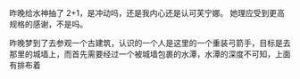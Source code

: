 昨晚给水神抽了 2+1，是冲动吗，还是我内心还是认可芙宁娜。
她理应受到更高规格的感谢，不是吗。

昨晚梦到了去参观一个古建筑，认识的一个人是这里的一个重装弓箭手，目标是去那里的城墙上，而首先需要经过一个被城墙包裹的水潭，水潭的深度不可知，上面有排布着
